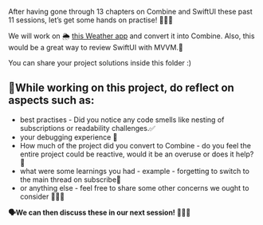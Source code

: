 After having gone through 13 chapters on Combine and SwiftUI these past 11 sessions, let’s get some hands on practise! 👩🏻‍💻

We will work on 🌦️ [this Weather app](https://github.com/kroshkaEvan/Weather) and convert it into Combine. Also, this would be a great way to review SwiftUI with MVVM.🤩

You can share your project solutions inside this folder :) 

## 🤔While working on this project, do reflect on aspects such as:

- best practises - Did you notice any code smells like nesting of subscriptions or readability challenges.✅
- your debugging experience 🔬
- How much of the project did you convert to Combine - do you feel the entire project could be reactive, would it be an overuse or does it help? 💭
- what were some learnings you had - example - forgetting to switch to the main thread on subscribe📝
- or anything else - feel free to share some other concerns we ought to consider 🙋🏽‍♀️

**🗣️We can then discuss these in our next session! 👩🏻‍🏫**
